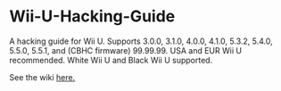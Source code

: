 # Wii-U-Hacking-Guide
A hacking guide for Wii U. Supports 3.0.0, 3.1.0, 4.0.0, 4.1.0, 5.3.2, 5.4.0, 5.5.0, 5.5.1, and (CBHC firmware) 99.99.99. USA and EUR Wii U recommended. White Wii U and Black Wii U supported.

See the wiki [here.](https://github.com/jbmagination/Wii-U-Hacking-Guide/wiki)
